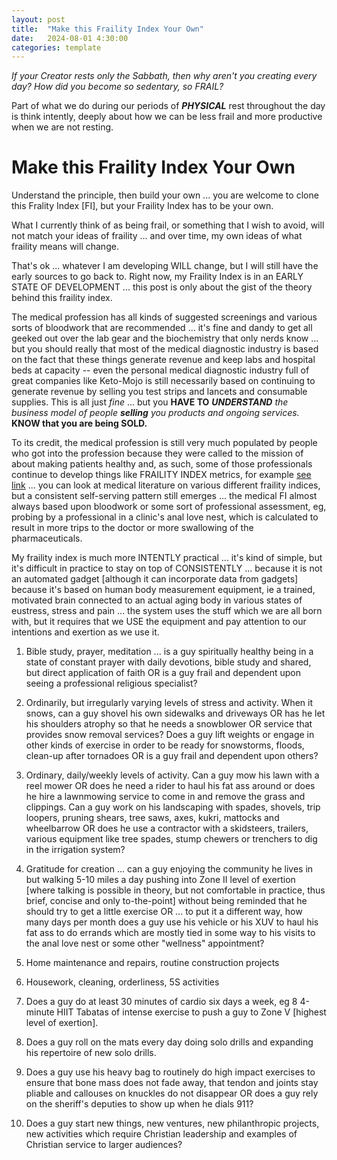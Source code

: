 ```yaml
---
layout: post
title:  "Make this Fraility Index Your Own"
date:   2024-08-01 4:30:00
categories: template
---
```



*If your Creator rests only the Sabbath, then why aren't you creating every day? How did you become so sedentary, so FRAIL?*

Part of what we do during our periods of ***PHYSICAL*** rest throughout the day is think intently, deeply about how we can be less frail and more productive when we are not resting.

# Make this Fraility Index Your Own

Understand the principle, then build your own ... you are welcome to clone this Frality Index [FI], but your Fraility Index has to be your own.

What I currently think of as being frail, or something that I wish to avoid, will not match your ideas of fraility ... and over time, my own ideas of what fraility means will change.

That's ok ... whatever I am developing WILL change, but I will still have the early sources to go back to.  Right now, my Fraility Index is in an EARLY STATE OF DEVELOPMENT ... this post is only about the gist of the theory behind this fraility index.

The medical profession has all kinds of suggested screenings and various sorts of bloodwork that are recommended ... it's fine and dandy to get all geeked out over the lab gear and the biochemistry that only nerds know ... but you should really that most of the medical diagnostic industry is based on the fact that these things generate revenue and keep labs and hospital beds at capacity -- even the personal medical diagnostic industry full of great companies like Keto-Mojo is still necessarily based on continuing to generate revenue by selling you test strips and lancets and consumable supplies.  This is all just *fine* ... but you **HAVE TO** ***UNDERSTAND*** *the business model of people* ***selling*** *you products and ongoing services.* **KNOW that you are being SOLD.**

To its credit, the medical profession is still very much populated by people who got into the profession because they were called to the mission of about making patients healthy and, as such, some of those professionals continue to develop things like FRAILITY INDEX metrics, for example [see link](https://www.ncbi.nlm.nih.gov/pmc/articles/PMC4499935/) ... you can look at medical literature on various different fraility indices, but a consistent self-serving pattern still emerges ... the medical FI almost always based upon bloodwork or some sort of professional assessment, eg, probing by a professional in  a clinic's anal love nest, which is calculated to result in more trips to the doctor or more swallowing of the pharmaceuticals.

My fraility index is much more INTENTLY practical ... it's kind of simple, but it's difficult in practice to stay on top of CONSISTENTLY ... because it is not an automated gadget [although it can incorporate data from gadgets] because it's based on human body measurement equipment, ie a trained, motivated brain connected to an actual aging body in various states of eustress, stress and pain ... the system uses the stuff which we are all born with, but it requires that we USE the equipment and pay attention to our intentions and exertion as we use it.



1) Bible study, prayer, meditation ... is a guy spiritually healthy being in a state of constant prayer with daily devotions, bible study and shared, but direct application of faith OR is a guy frail and dependent upon seeing a professional religious specialist?

2) Ordinarily, but irregularly varying levels of stress and activity.  When it snows, can a guy shovel his own sidewalks and driveways OR has he let his shoulders atrophy so that he needs a snowblower OR service that provides snow removal services?  Does a guy lift weights or engage in other kinds of exercise in order to be ready for snowstorms, floods, clean-up after tornadoes OR is a guy frail and dependent upon others?

3) Ordinary, daily/weekly levels of activity. Can a guy mow his lawn with a reel mower OR does he need a rider to haul his fat ass around or does he hire a lawnmowing service to come in and remove the grass and clippings. Can a guy work on his landscaping with spades, shovels, trip loopers, pruning shears, tree saws, axes, kukri, mattocks and wheelbarrow OR does he use a contractor with a skidsteers, trailers, various equipment like tree spades, stump chewers or trenchers to dig in the irrigation system?

4) Gratitude for creation ... can a guy enjoying the community he lives in but walking 5-10 miles a day pushing into Zone II level of exertion [where talking is possible in theory, but not comfortable in practice, thus brief, concise and only to-the-point] without being reminded that he should try to get a little exercise OR ... to put it a different way, how many days per month does a guy use his vehicle or his XUV to haul his fat ass to do errands which are mostly tied in some way to his visits to the anal love nest or some other "wellness" appointment?

5) Home maintenance and repairs, routine construction projects

6) Housework, cleaning, orderliness, 5S activities

7) Does a guy do at least 30 minutes of cardio six days a week, eg 8 4-minute HIIT Tabatas of intense exercise to push a guy to Zone V [highest level of exertion].

8) Does a guy roll on the mats every day doing solo drills and expanding his repertoire of new solo drills.

9) Does a guy use his heavy bag to routinely do high impact exercises to ensure that bone mass does not fade away, that tendon and joints stay pliable and callouses on knuckles do not disappear OR does a guy rely on the sheriff's deputies to show up when he dials 911?

10) Does a guy start new things, new ventures, new philanthropic projects, new activities which require Christian leadership and examples of Christian service to larger audiences?

